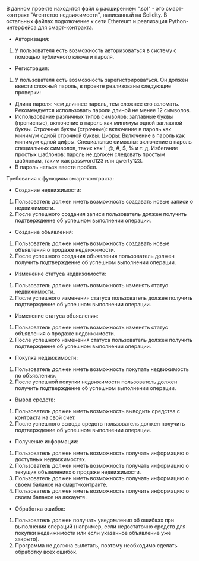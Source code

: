 В данном проекте находится файл с расширением ".sol" - это смарт-контракт "Агентство недвижимости", написанный на Solidity. В остальных файлах подключение к сети Ethereum и
реализация Python-интерфейса для смарт-контракта.

- Авторизация:
1. У пользователя есть возможность авторизоваться в систему с помощью публичного ключа и пароля.
- Регистрация:
1. У пользователя есть возможность зарегистрироваться. Он должен ввести сложный
пароль, в проекте реализованы следующие проверки:
 - Длина пароля: чем длиннее пароль, тем сложнее его взломать. Рекомендуется использовать пароли длиной не менее 12 символов.
 - Использование различных типов символов: заглавные буквы (прописные), включение в пароль как минимум
одной заглавной буквы. Строчные буквы (строчные): включение в пароль как минимум одной строчной буквы. Цифры: Включение в пароль как минимум одной цифры.
Специальные символы: включение в пароль специальных символов, таких как !, @, #, $, % и т. д. Избегание простых шаблонов: пароль не должен следовать простым
шаблонам, таким как password123 или qwerty123.
 - В пароль нельзя ввести пробел.

Требования к функциям смарт-контракта:

- Создание недвижимости:
1. Пользователь должен иметь возможность создавать новые записи о недвижимости.
2. После успешного создания записи пользователь должен получить подтверждение
об успешном выполнении операции.

- Создание объявления:
1. Пользователь должен иметь возможность создавать новые объявления о продаже
недвижимости.
2. После успешного создания объявления пользователь должен получить
подтверждение об успешном выполнении операции.

- Изменение статуса недвижимости:
1. Пользователь должен иметь возможность изменять статус недвижимости.
2. После успешного изменения статуса пользователь должен получить
подтверждение об успешном выполнении операции.

- Изменение статуса объявления:
1. Пользователь должен иметь возможность изменять статус объявления о продаже
недвижимости.
2. После успешного изменения статуса пользователь должен получить
подтверждение об успешном выполнении операции.

- Покупка недвижимости:
1. Пользователь должен иметь возможность покупать недвижимость по объявлению.
2. После успешной покупки недвижимости пользователь должен получить
подтверждение об успешном выполнении операции.

- Вывод средств:
1. Пользователь должен иметь возможность выводить средства с контракта на свой
счет.
2. После успешного вывода средств пользователь должен получить подтверждение об
успешном выполнении операции.

- Получение информации:
1. Пользователь должен иметь возможность получать информацию о доступных
недвижимостях.
2. Пользователь должен иметь возможность получать информацию о текущих
объявлениях о продаже недвижимости.
3. Пользователь должен иметь возможность получать информацию о своем балансе
на смарт-контракте.
4. Пользователь должен иметь возможность получить информацию о своем балансе
на аккаунте.

- Обработка ошибок:
1. Пользователь должен получать уведомления об ошибках при выполнении
операций (например, если недостаточно средств для покупки недвижимости или
если указанное объявление уже закрыто).
2. Программа не должна вылетать, поэтому необходимо сделать обработку всех
ошибок.
